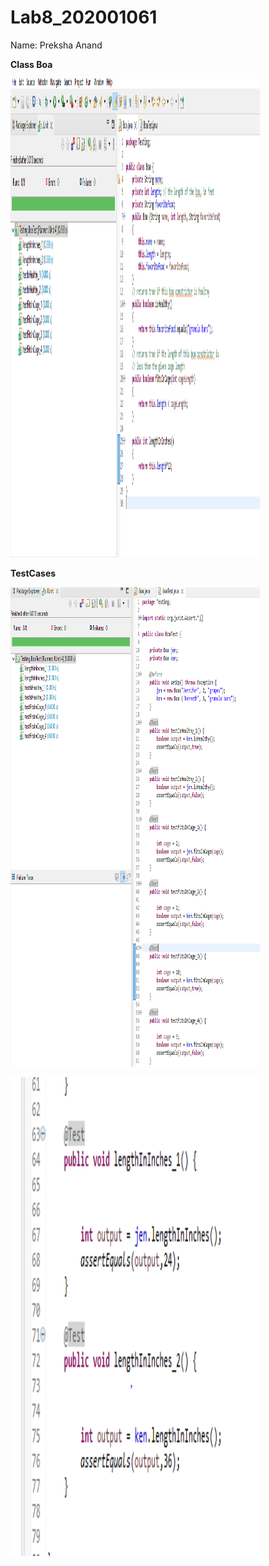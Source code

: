 # Lab8_202001061
Name: Preksha Anand


**Class Boa**

<img src="image1.PNG"
style="width:4.15853in;height:7.98438in" />

**TestCases**

<img src="image2.PNG"
style="width:4.15853in;height:7.98438in" />


<img src="image3.PNG"
style="width:4.15853in;height:7.98438in" />
